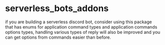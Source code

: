 # serverless_bots_addons
if you are building a serverless discord bot, consider using this package that has enums for application command types and application commands options types, handling various types of reply will also be improved and you can get options from commands easier than before.